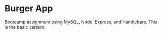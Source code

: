 # Burger App

Bootcamp assignment using MySQL, Node, Express, and Handlebars. This is the basic version.
